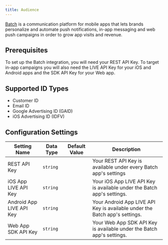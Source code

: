 ```yaml
---
title: Audience
---
```


[Batch](https://batch.com/en) is a communication platform for mobile apps that lets brands personalize and automate push notifications, in-app messaging and web push campaigns in order to grow app visits and revenue.

## Prerequisites

To set up the Batch integration, you will need your REST API Key. To target in-app campaigns you will also need the LIVE API Key for your iOS and Android apps and the SDK API Key for your Web app.

## Supported ID Types

* Customer ID
* Email ID
* Google Advertising ID (GAID)
* iOS Advertising ID (IDFV)

## Configuration Settings

| Setting Name| Data Type | Default Value | Description |
|-------------|----------|----------------|-----------------|
| REST API Key | `string` | | Your REST API Key is available under every Batch app's settings |
| iOS App LIVE API Key | `string` | | Your iOS App LIVE API Key is available under the Batch app's settings. |
| Android App LIVE API Key | `string` | | Your Android App LIVE API Key is available under the Batch app's settings. |
| Web App SDK API Key | `string` | | Your Web App SDK API Key is available under the Batch app's settings. |